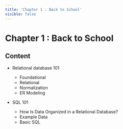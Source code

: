 ```yaml
---
title: 'Chapter 1 : Back to School'
visible: false
---
```


# Chapter 1 : Back to School

## Content

  - Relational database 101
    - Foundational
    - Relational
    - Normalization
    - ER Modeling

  - SQL 101
    - How Is Data Organized in a Relational Database?
    - Example Data
    - Basic SQL
